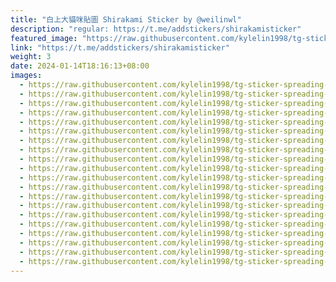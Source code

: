 ```yaml
---
title: "白上大貓咪貼圖 Shirakami Sticker by @weilinwl"
description: "regular: https://t.me/addstickers/shirakamisticker"
featured_image: "https://raw.githubusercontent.com/kylelin1998/tg-sticker-spreading-worldwide-images/main/img/7f3e4fdb-ddf8-4d51-8a69-db2e870c46f0.jpg"
link: "https://t.me/addstickers/shirakamisticker"
weight: 3
date: 2024-01-14T18:16:13+08:00
images:
  - https://raw.githubusercontent.com/kylelin1998/tg-sticker-spreading-worldwide-images/main/img/7f3e4fdb-ddf8-4d51-8a69-db2e870c46f0.jpg
  - https://raw.githubusercontent.com/kylelin1998/tg-sticker-spreading-worldwide-images/main/img/bf41803d-6b69-4335-8574-b18019d3ba3e.jpg
  - https://raw.githubusercontent.com/kylelin1998/tg-sticker-spreading-worldwide-images/main/img/11adfbd1-d930-4590-8220-81bd1473bb29.jpg
  - https://raw.githubusercontent.com/kylelin1998/tg-sticker-spreading-worldwide-images/main/img/7a3210ed-9629-4bb3-8467-2f3efffc23f5.jpg
  - https://raw.githubusercontent.com/kylelin1998/tg-sticker-spreading-worldwide-images/main/img/dc7f5b5d-40a9-42a5-86f9-59b9d0962bff.jpg
  - https://raw.githubusercontent.com/kylelin1998/tg-sticker-spreading-worldwide-images/main/img/015dd76c-e2e4-41f0-b5bb-53336c7ff5bb.jpg
  - https://raw.githubusercontent.com/kylelin1998/tg-sticker-spreading-worldwide-images/main/img/489fd440-4302-4c30-affb-62bcfda6422e.jpg
  - https://raw.githubusercontent.com/kylelin1998/tg-sticker-spreading-worldwide-images/main/img/53a91a2a-d82c-4d1e-bf33-5a0072b04356.jpg
  - https://raw.githubusercontent.com/kylelin1998/tg-sticker-spreading-worldwide-images/main/img/452d750a-6dbf-4a8b-a729-d2846120285a.jpg
  - https://raw.githubusercontent.com/kylelin1998/tg-sticker-spreading-worldwide-images/main/img/55971db3-4b45-472f-87ef-be1f92b59e45.jpg
  - https://raw.githubusercontent.com/kylelin1998/tg-sticker-spreading-worldwide-images/main/img/e5b5cc0e-ce81-42ae-91f3-1803ec468183.jpg
  - https://raw.githubusercontent.com/kylelin1998/tg-sticker-spreading-worldwide-images/main/img/b0e514d5-25dc-4f8e-b9c3-c11c1bb70131.jpg
  - https://raw.githubusercontent.com/kylelin1998/tg-sticker-spreading-worldwide-images/main/img/42807369-aa64-4008-a6e6-4eba8288d82c.jpg
  - https://raw.githubusercontent.com/kylelin1998/tg-sticker-spreading-worldwide-images/main/img/cc0ae4d9-59d0-4f1c-a7a2-a989136a4967.jpg
  - https://raw.githubusercontent.com/kylelin1998/tg-sticker-spreading-worldwide-images/main/img/a0a7649b-4ba9-4541-b720-80c74901fa23.jpg
  - https://raw.githubusercontent.com/kylelin1998/tg-sticker-spreading-worldwide-images/main/img/1636cdfe-abb3-491a-b953-804af354209f.jpg
  - https://raw.githubusercontent.com/kylelin1998/tg-sticker-spreading-worldwide-images/main/img/bd886ab9-0e1a-450a-a8e8-50e8fab32be2.jpg
  - https://raw.githubusercontent.com/kylelin1998/tg-sticker-spreading-worldwide-images/main/img/0d1e14cf-1fdc-4879-afcf-32031ba7d3ee.jpg
  - https://raw.githubusercontent.com/kylelin1998/tg-sticker-spreading-worldwide-images/main/img/44cb9be6-a18a-42e1-99f4-1b7399886c92.jpg
  - https://raw.githubusercontent.com/kylelin1998/tg-sticker-spreading-worldwide-images/main/img/cdc975c3-54b9-4340-b50c-1d038271c15c.jpg
---
```

